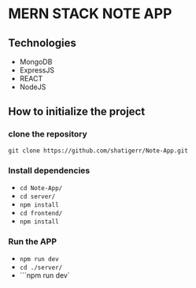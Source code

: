 # MERN STACK NOTE APP

## Technologies
* MongoDB
* ExpressJS
* REACT
* NodeJS

## How to initialize the project

### clone the repository
```git clone https://github.com/shatigerr/Note-App.git```

### Install dependencies

* ```cd Note-App/ ```
* ```cd server/```
* ```npm install ```
* ```cd frontend/```
* ```npm install ```

### Run the APP

* ```npm run dev```
* ```cd ./server/```
* ```npm run dev`